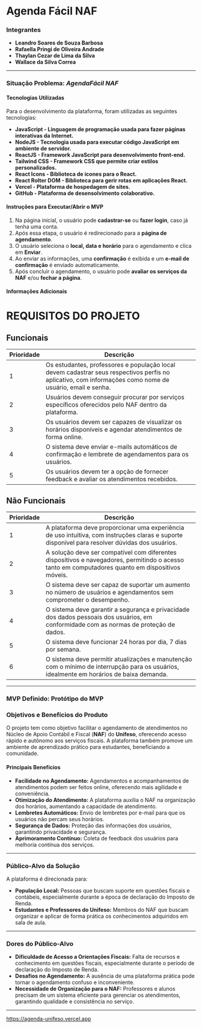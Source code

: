 # Agenda Fácil NAF

### Integrantes
- **Leandro Soares de Souza Barbosa**
- **Rafaella Pringi de Oliveira Andrade**
- **Thaylan Cezar de Lima da Silva**
- **Wallace da Silva Correa**

---

### Situação Problema: *AgendaFácil NAF*

#### Tecnologias Utilizadas
Para o desenvolvimento da plataforma, foram utilizadas as seguintes tecnologias:
- **JavaScript - Linguagem de programação usada para fazer páginas interativas da Internet.**
- **NodeJS - Tecnologia usada para executar código JavaScript em ambiente de servidor.**
- **ReactJS - Framework JavaScript para desenvolvimento front-end.**
- **Tailwind CSS - Framework CSS que permite criar estilos personalizados.**
- **React Icons - Biblioteca de icones para o React.**
- **React Rolter DOM - Biblioteca para gerir rotas em aplicações React.**
- **Vercel - Plataforma de hospedagem de sites.**
- **GitHub - Plataforma de desensolvimento colaborativo.**

#### Instruções para Executar/Abrir o MVP
1. Na página inicial, o usuário pode **cadastrar-se** ou **fazer login**, caso já tenha uma conta.
2. Após essa etapa, o usuário é redirecionado para a **página de agendamento**.
3. O usuário seleciona o **local, data e horário** para o agendamento e clica em **Enviar**.
4. Ao enviar as informações, uma **confirmação** é exibida e um **e-mail de confirmação** é enviado automaticamente.
5. Após concluir o agendamento, o usuário pode **avaliar os serviços da NAF** e/ou **fechar a página**.

#### Informações Adicionais
# REQUISITOS DO PROJETO

## Funcionais

| **Prioridade** | **Descrição**                                                                                  |
|----------------|-----------------------------------------------------------------------------------------------|
| 1              | Os estudantes, professores e população local devem cadastrar seus respectivos perfis no aplicativo, com informações como nome de usuário, email e senha. |
| 2              | Usuários devem conseguir procurar por serviços específicos oferecidos pelo NAF dentro da plataforma. |
| 3              | Os usuários devem ser capazes de visualizar os horários disponíveis e agendar atendimentos de forma online. |
| 4              | O sistema deve enviar e-mails automáticos de confirmação e lembrete de agendamentos para os usuários. |
| 5              | Os usuários devem ter a opção de fornecer feedback e avaliar os atendimentos recebidos.         |

## Não Funcionais

| **Prioridade** | **Descrição**                                                                                  |
|----------------|-----------------------------------------------------------------------------------------------|
| 1              | A plataforma deve proporcionar uma experiência de uso intuitiva, com instruções claras e suporte disponível para resolver dúvidas dos usuários. |
| 2              | A solução deve ser compatível com diferentes dispositivos e navegadores, permitindo o acesso tanto em computadores quanto em dispositivos móveis. |
| 3              | O sistema deve ser capaz de suportar um aumento no número de usuários e agendamentos sem comprometer o desempenho. |
| 4              | O sistema deve garantir a segurança e privacidade dos dados pessoais dos usuários, em conformidade com as normas de proteção de dados. |
| 5              | O sistema deve funcionar 24 horas por dia, 7 dias por semana.                                  |
| 6              | O sistema deve permitir atualizações e manutenção com o mínimo de interrupção para os usuários, idealmente em horários de baixa demanda. |

---

### MVP Definido: **Protótipo do MVP**

### Objetivos e Benefícios do Produto
O projeto tem como objetivo facilitar o agendamento de atendimentos no Núcleo de Apoio Contábil e Fiscal (**NAF**) do **Unifeso**, oferecendo acesso rápido e autônomo aos serviços fiscais. A plataforma também promove um ambiente de aprendizado prático para estudantes, beneficiando a comunidade.

#### Principais Benefícios
- **Facilidade no Agendamento:** Agendamentos e acompanhamentos de atendimentos podem ser feitos online, oferecendo mais agilidade e conveniência.
- **Otimização do Atendimento:** A plataforma auxilia o NAF na organização dos horários, aumentando a capacidade de atendimento.
- **Lembretes Automáticos:** Envio de lembretes por e-mail para que os usuários não percam seus horários.
- **Segurança de Dados:** Proteção das informações dos usuários, garantindo privacidade e segurança.
- **Aprimoramento Contínuo:** Coleta de feedback dos usuários para melhoria contínua dos serviços.

---

### Público-Alvo da Solução
A plataforma é direcionada para:
- **População Local:** Pessoas que buscam suporte em questões fiscais e contábeis, especialmente durante a época de declaração do Imposto de Renda.
- **Estudantes e Professores do Unifeso:** Membros do NAF que buscam organizar e aplicar de forma prática os conhecimentos adquiridos em sala de aula.

---

### Dores do Público-Alvo
- **Dificuldade de Acesso a Orientações Fiscais:** Falta de recursos e conhecimento em questões fiscais, especialmente durante o período de declaração do Imposto de Renda.
- **Desafios no Agendamento:** A ausência de uma plataforma prática pode tornar o agendamento confuso e inconveniente.
- **Necessidade de Organização para o NAF:** Professores e alunos precisam de um sistema eficiente para gerenciar os atendimentos, garantindo qualidade e consistência no serviço.

---

https://agenda-unifeso.vercel.app
